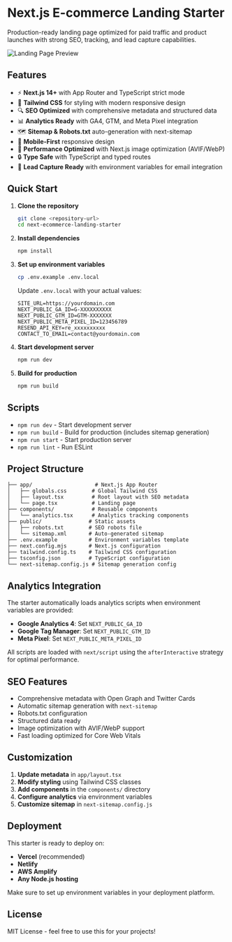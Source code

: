 # Next.js E-commerce Landing Starter

Production-ready landing page optimized for paid traffic and product launches with strong SEO, tracking, and lead capture capabilities.

![Landing Page Preview](https://github.com/user-attachments/assets/095491ae-ad95-4339-bd8d-7ec75b13a91b)

## Features

- ⚡ **Next.js 14+** with App Router and TypeScript strict mode
- 🎨 **Tailwind CSS** for styling with modern responsive design
- 🔍 **SEO Optimized** with comprehensive metadata and structured data
- 📊 **Analytics Ready** with GA4, GTM, and Meta Pixel integration
- 🗺️ **Sitemap & Robots.txt** auto-generation with next-sitemap
- 📱 **Mobile-First** responsive design
- 🚀 **Performance Optimized** with Next.js image optimization (AVIF/WebP)
- 🔒 **Type Safe** with TypeScript and typed routes
- 📧 **Lead Capture Ready** with environment variables for email integration

## Quick Start

1. **Clone the repository**
   ```bash
   git clone <repository-url>
   cd next-ecommerce-landing-starter
   ```

2. **Install dependencies**
   ```bash
   npm install
   ```

3. **Set up environment variables**
   ```bash
   cp .env.example .env.local
   ```
   
   Update `.env.local` with your actual values:
   ```env
   SITE_URL=https://yourdomain.com
   NEXT_PUBLIC_GA_ID=G-XXXXXXXXXX
   NEXT_PUBLIC_GTM_ID=GTM-XXXXXXX
   NEXT_PUBLIC_META_PIXEL_ID=123456789
   RESEND_API_KEY=re_xxxxxxxxxx
   CONTACT_TO_EMAIL=contact@yourdomain.com
   ```

4. **Start development server**
   ```bash
   npm run dev
   ```

5. **Build for production**
   ```bash
   npm run build
   ```

## Scripts

- `npm run dev` - Start development server
- `npm run build` - Build for production (includes sitemap generation)
- `npm run start` - Start production server
- `npm run lint` - Run ESLint

## Project Structure

```
├── app/                    # Next.js App Router
│   ├── globals.css        # Global Tailwind CSS
│   ├── layout.tsx         # Root layout with SEO metadata
│   └── page.tsx           # Landing page
├── components/            # Reusable components
│   └── analytics.tsx      # Analytics tracking components
├── public/               # Static assets
│   ├── robots.txt        # SEO robots file
│   └── sitemap.xml       # Auto-generated sitemap
├── .env.example          # Environment variables template
├── next.config.mjs       # Next.js configuration
├── tailwind.config.ts    # Tailwind CSS configuration
├── tsconfig.json         # TypeScript configuration
└── next-sitemap.config.js # Sitemap generation config
```

## Analytics Integration

The starter automatically loads analytics scripts when environment variables are provided:

- **Google Analytics 4**: Set `NEXT_PUBLIC_GA_ID`
- **Google Tag Manager**: Set `NEXT_PUBLIC_GTM_ID`
- **Meta Pixel**: Set `NEXT_PUBLIC_META_PIXEL_ID`

All scripts are loaded with `next/script` using the `afterInteractive` strategy for optimal performance.

## SEO Features

- Comprehensive metadata with Open Graph and Twitter Cards
- Automatic sitemap generation with `next-sitemap`
- Robots.txt configuration
- Structured data ready
- Image optimization with AVIF/WebP support
- Fast loading optimized for Core Web Vitals

## Customization

1. **Update metadata** in `app/layout.tsx`
2. **Modify styling** using Tailwind CSS classes
3. **Add components** in the `components/` directory
4. **Configure analytics** via environment variables
5. **Customize sitemap** in `next-sitemap.config.js`

## Deployment

This starter is ready to deploy on:

- **Vercel** (recommended)
- **Netlify**
- **AWS Amplify**
- **Any Node.js hosting**

Make sure to set up environment variables in your deployment platform.

## License

MIT License - feel free to use this for your projects!